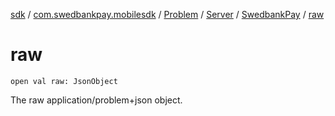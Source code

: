 [sdk](../../../../index.md) / [com.swedbankpay.mobilesdk](../../../index.md) / [Problem](../../index.md) / [Server](../index.md) / [SwedbankPay](index.md) / [raw](./raw.md)

# raw

`open val raw: JsonObject`

The raw application/problem+json object.

